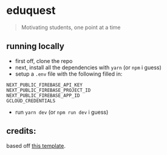 # eduquest

> Motivating students, one point at a time


## running locally

- first off, clone the repo
- next, install all the dependencies with `yarn` (or `npm` i guess)
- setup a `.env` file with the following filled in:
```
NEXT_PUBLIC_FIREBASE_API_KEY
NEXT_PUBLIC_FIREBASE_PROJECT_ID
NEXT_PUBLIC_FIREBASE_APP_ID
GCLOUD_CREDENTIALS
```
- run `yarn dev` (or `npm run dev` i guess)

## credits:

based off [this template]([https://github.com/stacc-dev/next-typescript-swr-watercss-serverless-firebase-auth-template](https://github.com/ajkachnic/ivyhacks)/).
